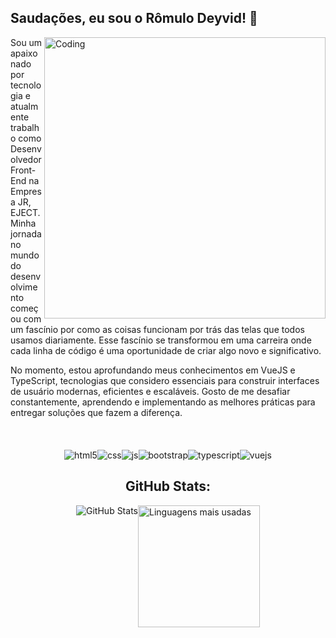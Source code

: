 ## Saudações, eu sou o Rômulo Deyvid! 🖖 
<img align="right" alt="Coding" width="450" src="https://i.pinimg.com/originals/5c/6a/1f/5c6a1fb4595e4b55b8398780d8a51343.gif">

<p > Sou um apaixonado por tecnologia e atualmente trabalho como Desenvolvedor Front-End na Empresa JR, EJECT. Minha jornada no mundo do desenvolvimento começou com um fascínio por como as coisas funcionam por trás das telas que todos usamos diariamente. Esse fascínio se transformou em uma carreira onde cada linha de código é uma oportunidade de criar algo novo e significativo.<p> No momento, estou aprofundando meus conhecimentos em VueJS e TypeScript, tecnologias que considero essenciais para construir interfaces de usuário modernas, eficientes e escaláveis. Gosto de me desafiar constantemente, aprendendo e implementando as melhores práticas para entregar soluções que fazem a diferença.</p>

<br>
<div  style="display: flex; justify-content: center; margin-top: 20px;">
  <img align="center" alt="html5" src="https://img.shields.io/badge/HTML5-E34F26?style=for-the-badge&logo=html5&logoColor=white" /> 
  <img align="center" alt="css" src="https://img.shields.io/badge/CSS3-1572B6?style=for-the-badge&logo=css3&logoColor=white" /> 
  <img align="center" alt="js" src="https://img.shields.io/badge/JavaScript-F7DF1E?style=for-the-badge&logo=javascript&logoColor=black" /> 
  <img align="center" alt="bootstrap" src="https://img.shields.io/badge/Bootstrap-6f42c1?style=for-the-badge&logo=bootstrap&logoColor=white" /> 
  <img align="center" alt="typescript" src="https://img.shields.io/badge/TypeScript-007ACC?style=for-the-badge&logo=typescript&logoColor=white" /> 
  <img align="center" alt="vuejs" src="https://img.shields.io/badge/Vue.js-42b883?style=for-the-badge&logo=vue.js&logoColor=white" />
</div>

<h2 style="text-align: center;">GitHub Stats:</h2>
<div style="display: flex; justify-content: center;">
  <picture>
    <source srcset="https://github-readme-stats.vercel.app/api?username=romulodeyvid&include_all_commits=true&show_icons=true&theme=dracula" media="(prefers-color-scheme: dark)" />
    <source srcset="https://github-readme-stats.vercel.app/api?username=romulodeyvid&show_icons=true" media="(prefers-color-scheme: light), (prefers-color-scheme: no-preference)" />
    <img src="https://github-readme-stats.vercel.app/api?username=anuraghazra&show_icons=true" alt="GitHub Stats"/>
  </picture>
  <img height="195" src="https://github-readme-stats.vercel.app/api/top-langs/?username=romulodeyvid&layout=compact&theme=dracula" alt="Linguagens mais usadas"/>
</div>
